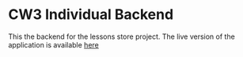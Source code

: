# CW3 Individual Backend

This the backend for the lessons store project.
The live version of the application is available [here](https://lessons-store.netlify.app/)
